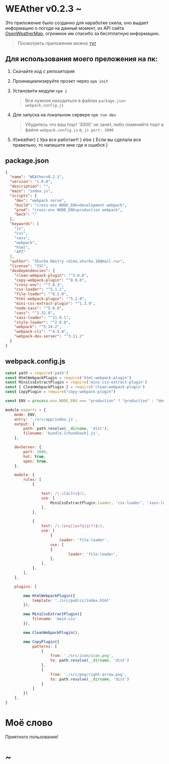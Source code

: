 # WEAther v0.2.3 ~

Это приложение было созданно для наработке скила, оно выдает информацию о погоде на данный момент, из API сайта [OpenWeatherMap](openweathermap.org), огромное им спасибо за беслплатную информацию.

> Посмотреть приложение можно [тут](weather-version.surge.sh "weather-version.surge.sh")

## Для использования моего преложения на пк: 

1. Скачайте код с репозитория 

2. Проинициализируйте проэкт через `npm init`

3. Установити модули `npm i`
	>Все нужное находиться в файлах `package.json webpack.config.js`

4. Для запуска на локальном сервере `npm run dev`
	>Убудитесь что ваш порт '3000' не занят, либо поменяйте порт в файле `webpack.config.js` в, ```js port: 3000 ```

5. if(weather) { Ура все работает! } else { Если вы сделали все правельно, то напишите мне где я ошибся }


## package.json

```json 
{
  "name": "WEAtherv0.2.1",
  "version": "1.0.0",
  "description": "",
  "main": "index.js",
  "scripts": {
    "dev": "webpack serve",
    "build": "cross-env NODE_ENV=development webpack",
    "prod": "cross-env NODE_ENV=production webpack",
    "beck": ""
  },
  "keywords": [
    "js",
    "css",
    "sass",
    "webpack",
    "html",
    "API"
  ],
  "author": "Zhurba Dmitry <dima.xhurba.10@mail.ru>",
  "license": "ISC",
  "devDependencies": {
    "clean-webpack-plugin": "^3.0.0",
    "copy-webpack-plugin": "^8.0.0",
    "cross-env": "^7.0.3",
    "css-loader": "^5.1.1",
    "file-loader": "^6.2.0",
    "html-webpack-plugin": "^5.2.0",
    "mini-css-extract-plugin": "^1.3.9",
    "node-sass": "^5.0.0",
    "sass": "^1.32.8",
    "sass-loader": "^11.0.1",
    "style-loader": "^2.0.0",
    "webpack": "^5.24.2",
    "webpack-cli": "^4.5.0",
    "webpack-dev-server": "^3.11.2"
  }
}
```

## webpack.config.js

```js
const path = require('path')
const HtmlWebpackPlugin = require('html-webpack-plugin')
const MiniCssExtractPlugin = require('mini-css-extract-plugin')
const { CleanWebpackPlugin } = require('clean-webpack-plugin')
const CopyPlugin = require("copy-webpack-plugin")

const ENV = process.env.NODE_ENV === "production" ? "production" : "development"

module.exports = {
	mode: ENV,
	entry: './src/app/index.js',
	output: {
		path: path.resolve(__dirname, 'dist'),
		filename: 'bundle.[chunkhash].js',
	},

	devServer: {
		port: 3000,
		hot: true,
		open: true,
	},

	module: {
		rules: [
			{

				test: /\.s[ac]ss$/i,
				use: [
					MiniCssExtractPlugin.loader, 'css-loader', 'sass-loader',
				], 
			},

			{
 				test: /\.(png|jpe?g|gif)$/i,
        		use: [
          			{
            			loader: 'file-loader',
        			use: [
          			{
            				loader: 'file-loader',
          			},
        		],
			},
		],
	},

	plugins: [

		new HtmlWebpackPlugin({
			template: './src/public/index.html'
		}),

		new MiniCssExtractPlugin({
			filename: 'main.css'
		}),

		new CleanWebpackPlugin(),

		new CopyPlugin({
			patterns: [
			 	{
			 		from: './src/icon/icon.png',
			 		to: path.resolve(__dirname, 'dist')
			 	},
			 	{
			 		from: './src/png/right-arrow.png',
			 		to: path.resolve(__dirname, 'dist')
			 	}
			]
		})
	],
}
```

# Моё слово

Приятного пользования!

# ~	
